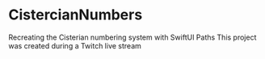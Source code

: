 # CistercianNumbers
Recreating the Cisterian numbering system with SwiftUI Paths
This project was created during a Twitch live stream 
